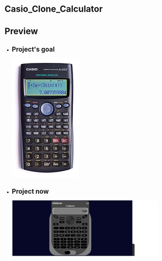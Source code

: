 # Casio_Clone_Calculator
<h1>Preview</h1>
<ul>
  <li>
    <h2>Project's goal</h2>
  </li>
  <img src="./Casio_Ref.jpg">
  
  <li>
      <h2>Project now</h2>
  </li>
  <img src="./Calculator.png">
</ul>

